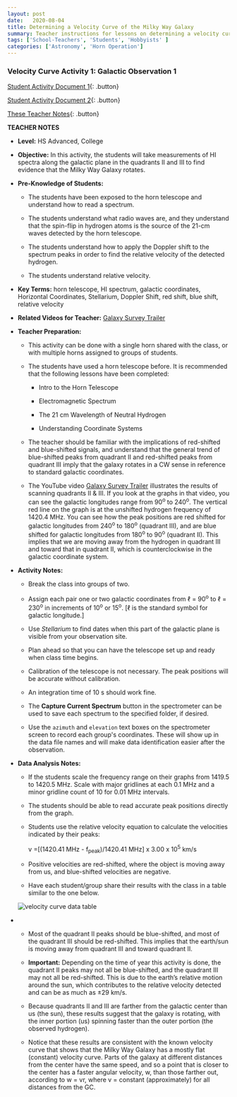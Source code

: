 ```yaml
---
layout: post
date:   2020-08-04
title: Determining a Velocity Curve of the Milky Way Galaxy
summary: Teacher instructions for lessons on determining a velocity curve of MWG
tags: ['School-Teachers', 'Students', 'Hobbyists' ]
categories: ['Astronomy', 'Horn Operation'] 
---
```


### Velocity Curve Activity 1: Galactic Observation 1

[Student Activity Document 1](https://docs.google.com/document/d/1jcMV-8X8Cd7rryGCsednTlc0fFRrgvAGkFyJUQAGJh8/edit?usp=sharing){: .button}

[Student Activity Document 2](https://docs.google.com/document/d/1aVUFzAvC14gPeV6RSYumYPlkclgILeoaI5LpUZNSV5U/edit?usp=sharing){: .button}

[These Teacher Notes](https://docs.google.com/document/d/1h9is9YnnfDidLnlvs-DnXlyzXIjT0EhrLDdnONAByHg/edit?usp=sharing){: .button}

**TEACHER NOTES**

- **Level:** HS Advanced, College


- **Objective:**  In this activity, the students will take measurements of HI spectra along the galactic plane in the quadrants II and III  to find evidence that the Milky Way Galaxy rotates.


- **Pre-Knowledge of Students:** 

    + The students have been exposed to the horn telescope and understand how to read a spectrum. 
    
    + The students understand what radio waves are, and they understand that the spin-flip in hydrogen atoms is the source of the 21-cm waves detected by the horn telescope. 
    
    + The students understand how to apply the Doppler shift to the spectrum peaks in order to find the relative velocity of the detected hydrogen.
    
    + The students understand relative velocity.

- **Key Terms:**  horn telescope, HI spectrum, galactic coordinates, Horizontal Coordinates, Stellarium, Doppler Shift, red shift, blue shift, relative velocity

- **Related Videos for Teacher:** [Galaxy Survey Trailer](https://youtu.be/tDCPp8RIM4g)

- **Teacher Preparation:**  
    + This activity can be done with a single horn shared with the class, or with multiple horns assigned to groups of students.
    
    + The students have used a horn telescope before. It is recommended that the following lessons have been completed:
        - Intro to the Horn Telescope
        
        - Electromagnetic Spectrum
        
        - The 21 cm Wavelength of Neutral Hydrogen
        
        - Understanding Coordinate Systems 
        
    + The teacher should be familiar with the implications of red-shifted and blue-shifted signals, and understand that the general trend of blue-shifted peaks from quadrant II and red-shifted peaks from quadrant III imply that the galaxy rotates in a CW sense in reference to standard galactic coordinates.
    
    + The YouTube video [Galaxy Survey Trailer](https://youtu.be/tDCPp8RIM4g) illustrates the results of scanning quadrants II & III. If you look at the graphs in that video, you can see the galactic longitudes range from 90<sup>o</sup> to 240<sup>o</sup>. The vertical red line on the graph is at the unshifted hydrogen frequency of 1420.4 MHz. You can see how the peak positions are red shifted for galactic longitudes from 240<sup>o</sup> to 180<sup>o</sup> (quadrant III), and are blue shifted for galactic longitudes from 180<sup>o</sup> to 90<sup>o</sup> (quadrant II). This implies that we are moving away from the hydrogen in quadrant III and toward that in quadrant II, which is counterclockwise in the galactic coordinate system. 

- **Activity Notes:** 

    + Break the class into groups of two.
    
    + Assign each pair one or two galactic coordinates from ℓ = 90<sup>o</sup> to  ℓ = 230<sup>o</sup> in increments of 10<sup>o</sup> or 15<sup>o</sup>. [ℓ is the standard symbol for galactic longitude.]
    + Use *Stellarium* to find dates when this part of the galactic plane is visible from your observation site.
    
    + Plan ahead so that you can have the telescope set up and ready when class time begins.
    
    + Calibration of the telescope is not necessary. The peak positions will be accurate without calibration.
    
    + An integration time of 10 s should work fine. 
    
    + The **Capture Current Spectrum** button in the spectrometer can be used to save each spectrum to the specified folder, if desired.
    
    + Use the `azimuth` and `elevation` text boxes on the spectrometer screen to record each group's coordinates. These will show up in the data file names and will make data identification easier after the observation. 

- **Data Analysis Notes:** 

   + If the students scale the frequency range on their graphs from 1419.5 to 1420.5 MHz. Scale with major gridlines at each 0.1 MHz and a minor gridline count of 10 for 0.01 MHz intervals.

   + The students should be able to read accurate peak positions directly from the graph. 
   
   + Students use the relative velocity equation to calculate the velocities indicated by their peaks:
        
        v =[(1420.41 MHz - f<sub>peak</sub>)/1420.41 MHz] x 3.00 x 10<sup>5</sup> km/s

    + Positive velocities are red-shifted, where the object is moving away from us, and blue-shifted velocities are negative.
    
    + Have each student/group share their results with the class in a table similar to the one below.

    <div align=”center”>

    ![velocity curve data table](/dspira-lessons/images/VelocityCurve_dataTable.jpg)

    <div/>

- 
    + Most of the quadrant II peaks should be blue-shifted, and most of the quadrant III should be red-shifted. This implies that the earth/sun is moving away from quadrant III and toward quadrant II. 

    + **Important:** Depending on the time of year this activity is done, the quadrant II peaks may not all be blue-shifted, and the quadrant III may not all be red-shifted. This is due to the earth’s relative motion around the sun, which contributes to the relative velocity detected and can be as much as ±29 km/s.

    + Because quadrants II and III are farther from the galactic center than us (the sun), these results suggest that the galaxy is rotating, with the inner portion (us) spinning faster than the outer portion (the observed hydrogen).
    
    + Notice that these results are consistent with the known velocity curve that shows that the Milky Way Galaxy has a mostly flat (constant) velocity curve. Parts of the galaxy at different distances from the center have the same speed, and so a point that is closer to the center has a faster angular velocity, w, than those farther out, according to w = vr, where v = constant (approximately) for all distances from the GC.

